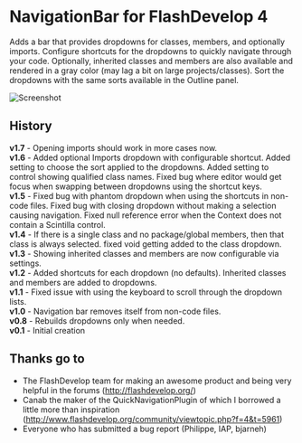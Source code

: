 # NavigationBar for FlashDevelop 4

Adds a bar that provides dropdowns for classes, members, and optionally imports. Configure shortcuts for the dropdowns to quickly navigate through your code. Optionally, inherited classes and members are also available and rendered in a gray color (may lag a bit on large projects/classes). Sort the dropdowns with the same sorts available in the Outline panel.

![Screenshot](http://dl.dropbox.com/u/3917850/images/navigationbar.png)

## History
**v1.7** - Opening imports should work in more cases now.  
**v1.6** - Added optional Imports dropdown with configurable shortcut. Added setting to choose the sort applied to the dropdowns. Added setting to control showing qualified class names. Fixed bug where editor would get focus when swapping between dropdowns using the shortcut keys.  
**v1.5** - Fixed bug with phantom dropdown when using the shortcuts in non-code files. Fixed bug with closing dropdown without making a selection causing navigation. Fixed null reference error when the Context does not contain a Scintilla control.  
**v1.4** - If there is a single class and no package/global members, then that class is always selected. fixed void getting added to the class dropdown.  
**v1.3** - Showing inherited classes and members are now configurable via settings.  
**v1.2** - Added shortcuts for each dropdown (no defaults). Inherited classes and members are added to dropdowns.  
**v1.1** - Fixed issue with using the keyboard to scroll through the dropdown lists.  
**v1.0** - Navigation bar removes itself from non-code files.  
**v0.8** - Rebuilds dropdowns only when needed.  
**v0.1** - Initial creation  

## Thanks go to

- The FlashDevelop team for making an awesome product and being very helpful in the forums (http://flashdevelop.org/)
- Canab the maker of the QuickNavigationPlugin of which I borrowed a little more than inspiration (http://www.flashdevelop.org/community/viewtopic.php?f=4&t=5961)
- Everyone who has submitted a bug report (Philippe, IAP, bjarneh)